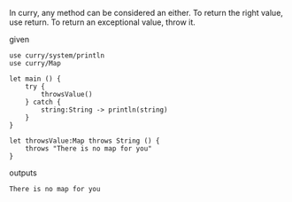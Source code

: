 In curry, any method can be considered an either. To return the right value, use return.
To return an exceptional value, throw it.

given
```
use curry/system/println
use curry/Map

let main () {
    try {
        throwsValue()
    } catch {
        string:String -> println(string)
    }
}

let throwsValue:Map throws String () {
    throws "There is no map for you"
}
```
outputs
```
There is no map for you
```
